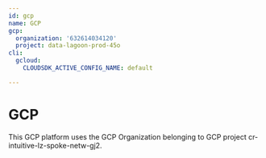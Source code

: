 ```yaml
---
id: gcp
name: GCP
gcp:
  organization: '632614034120'
  project: data-lagoon-prod-45o
cli:
  gcloud:
    CLOUDSDK_ACTIVE_CONFIG_NAME: default

---
```


# GCP

This GCP platform uses the GCP Organization belonging to GCP project cr-intuitive-lz-spoke-netw-gj2.

